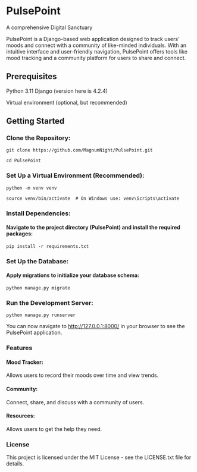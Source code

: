 # PulsePoint
A comprehensive Digital Sanctuary

PulsePoint is a Django-based web application designed to track users' moods and connect with a community of like-minded individuals. With an intuitive interface and user-friendly navigation, PulsePoint offers tools like mood tracking and a community platform for users to share and connect.

## Prerequisites
Python 3.11
Django (version here is 4.2.4)

Virtual environment (optional, but recommended)

## Getting Started
### Clone the Repository:

```
git clone https://github.com/MagnumNight/PulsePoint.git

cd PulsePoint
```
### Set Up a Virtual Environment (Recommended):
```
python -m venv venv

source venv/bin/activate  # On Windows use: venv\Scripts\activate
```

### Install Dependencies:

#### Navigate to the project directory (PulsePoint) and install the required packages:
```
pip install -r requirements.txt
```
### Set Up the Database:

#### Apply migrations to initialize your database schema:
```
python manage.py migrate
```
### Run the Development Server:
```
python manage.py runserver
```
You can now navigate to http://127.0.0.1:8000/ in your browser to see the PulsePoint application.

### Features
#### Mood Tracker: 
Allows users to record their moods over time and view trends.

#### Community: 
Connect, share, and discuss with a community of users.

#### Resources:
Allows users to get the help they need.

### License
This project is licensed under the MIT License - see the LICENSE.txt file for details.
